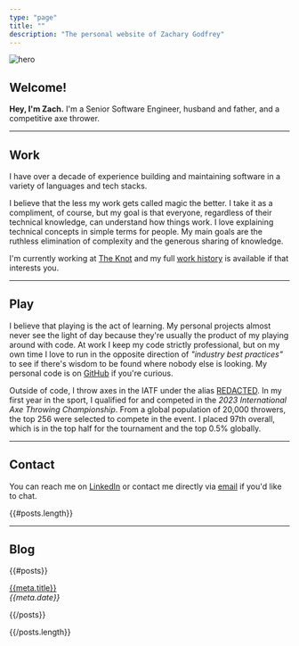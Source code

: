```yaml
---
type: "page"
title: ""
description: "The personal website of Zachary Godfrey"
---
```


<div class="grid stack columns-2 items-y-center">
  <div>
    <img src="data:image/jpg;base64,{{>hero}}" alt="hero">
  </div>

  <div>
    <h2>Welcome!</h2>
    <p><strong>Hey, I'm Zach.</strong> I'm a Senior Software Engineer, husband and father, and a competitive axe thrower.</p>
  </div>
</div>

---

## Work

I have over a decade of experience building and maintaining software in a variety of languages and tech stacks.

I believe that the less my work gets called magic the better. I take it as a compliment, of course, but my goal is that everyone, regardless of their technical knowledge, can understand how things work. I love explaining technical concepts in simple terms for people. My main goals are the ruthless elimination of complexity and the generous sharing of knowledge.

I'm currently working at [The Knot](https://theknot.com) and my full [work history](/work) is available if that interests you.

---

## Play

I believe that playing is the act of learning. My personal projects almost never see the light of day because they're usually the product of my playing around with code. At work I keep my code strictly professional, but on my own time I love to run in the opposite direction of *"industry best practices"* to see if there's wisdom to be found where nobody else is looking. My personal code is on [GitHub](https://github.com/ZacharyGodfrey) if you're curious.

Outside of code, I throw axes in the IATF under the alias [REDACTED](https://axescores.com/player/1207260). In my first year in the sport, I qualified for and competed in the *2023 International Axe Throwing Championship*. From a global population of 20,000 throwers, the top 256 were selected to compete in the event. I placed 97th overall, which is in the top half for the tournament and the top 0.5% globally.

---

## Contact

You can reach me on [LinkedIn](https://linkedin.com/in/zachary-godfrey) or contact me directly via [email](mailto:contact@zacharygodfrey.dev) if you'd like to chat.

{{#posts.length}}

---

## Blog

{{#posts}}

[{{meta.title}}](/{{{uri}}})\
*{{meta.date}}*

{{/posts}}

{{/posts.length}}